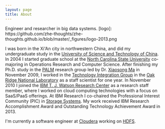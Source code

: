 ```yaml
---
layout: page
title: About
---
```


<p class="message">
  Engineer and researcher in big data systems. [logo]: https://github.com/zhe-thoughts/zhe-thoughts.github.io/blob/master/_figures/logo-2013.png
</p>

I was born in the Xi'An city in northwestern China, and did my undergraduate study in the [University of Science and Technology of China](http://www.ustc.edu.cn/). In 2004 I started graduate school at the [North Carolina State University](http://www.ncsu.edu) co-majoring in Operations Research and Computer Science. After finishing my Ph.D. study in the [PALM](http://research.csc.ncsu.edu/palm/index.htm) research group led by Dr. [Xiaosong Ma](http://qcri.org.qa/page?a=117&name=Xiaosong_Ma&pid=154&lang=en-CA) in November 2009, I worked in the [Technology Integration Group](http://techint.nccs.gov/) in the [Oak Ridge National Laboratory](http://www.ornl.gov) as a staff scientist for one year. In November 2010 I joined the [IBM T. J. Watson Research Center](http://www.research.ibm.com/labs/watson/) as a research staff member, where I worked on cloud computing technologies with a focus on SaaS/PaaS offerings. At IBM Research I co-chaired the Professional Interest Community (PIC) in [Storage Systems](http://researcher.watson.ibm.com/researcher/view_group.php?id=155). My work received IBM Research Accomplishment Award and Outstanding Technology Achievement Award in 2013.

I'm currently a software engineer at [Cloudera](www.cloudera.com) working on [HDFS](http://hadoop.apache.org/docs/r1.2.1/hdfs_design.html). 